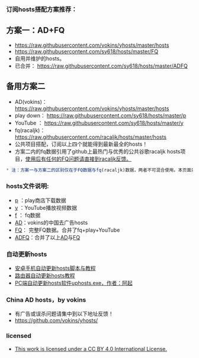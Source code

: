 ### 订阅hosts搭配方案推荐：

## 方案一：AD+FQ
* https://raw.githubusercontent.com/vokins/yhosts/master/hosts
* https://raw.githubusercontent.com/sy618/hosts/master/FQ
* 自用并维护的hosts。
* 已合并： https://raw.githubusercontent.com/sy618/hosts/master/ADFQ

## 备用方案二
* AD(vokins)：https://raw.githubusercontent.com/vokins/yhosts/master/hosts
* play down： https://raw.githubusercontent.com/sy618/hosts/master/p
* YouTube  ：  https://raw.githubusercontent.com/sy618/hosts/master/y
* fq(racaljk)：https://raw.githubusercontent.com/racaljk/hosts/master/hosts
* 公共项目搭配，订阅以上四个就能得到最新最全的hosts！
* 方案二内的fq数据引用了github上最热门与优秀的公共谷歌racaljk hosts项目，[使用后有任何的FQ问题请直接到racaljk反馈。](https://github.com/racaljk/hosts)

```javascript
* 注：方案一与方案二的区别仅在于FQ数据与fq(racaljk)数据，两者不可混合使用。本页面只维护方案一。
```

### hosts文件说明:
*  [p](https://raw.githubusercontent.com/sy618/hosts/master/p) ：play商店下载数据
*  [y](https://raw.githubusercontent.com/sy618/hosts/master/y) ：YouTube播放视频数据
*  [f](https://raw.githubusercontent.com/sy618/hosts/master/f) ： fq数据
*  [AD](https://raw.githubusercontent.com/vokins/yhosts/master/hosts)：vokins的中国去广告hosts
*  [FQ](https://raw.githubusercontent.com/sy618/hosts/master/FQ)： 完整FQ数据。合并了fq+play+YouTube
*  [ADFQ](https://raw.githubusercontent.com/sy618/hosts/master/ADFQ)：合并了以上[AD](https://raw.githubusercontent.com/vokins/yhosts/master/hosts)与[FQ](https://raw.githubusercontent.com/sy618/hosts/master/FQ)

### 自动更新hosts
* [安卓手机自动更新hosts脚本与教程](https://github.com/sy618/hosts/tree/master/%E5%AE%89%E5%8D%93%E8%87%AA%E5%8A%A8%E6%9B%B4%E6%96%B0hosts)
* [路由器自动更新hosts教程](https://github.com/sy618/hosts/blob/master/%E8%B7%AF%E7%94%B1%E5%99%A8%E8%87%AA%E5%8A%A8%E6%9B%B4%E6%96%B0hosts/%E8%B7%AF%E7%94%B1%E5%99%A8%E8%87%AA%E5%8A%A8%E6%9B%B4%E6%96%B0hosts%E6%95%99%E7%A8%8B.txt)
* [PC端自动更新hosts软件uphosts.exe，作者：阿起](https://raw.githubusercontent.com/vokins/yhosts/master/win/uphosts.exe)

### China AD hosts，by vokins
* 有广告或误杀问题请集中到以下地址反馈！
* https://github.com/vokins/yhosts/

### licensed
* [This work is licensed under a CC BY 4.0 International License.](https://creativecommons.org/licenses/by/4.0/deed.zh)
